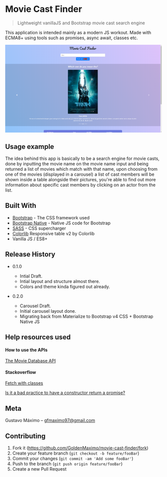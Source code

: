 # Movie Cast Finder
> Lightweight vanillaJS and Bootstrap movie cast search engine

This application is intended mainly as a modern JS workout. Made with ECMA8+ using tools such as promises, async await, classes etc.

![](images/readme_header2.png)

## Usage example

The idea behind this app is basically to be a search engine for movie casts, done by inputting the movie name on the movie name input and being returned a list of movies which match with that name, upon choosing from one of the movies (displayed in a carousel) a list of cast members will be shown inside a table alongside their pictures, you're able to find out more information about specific cast members by clicking on an actor from the list.

<!-- _For more examples and usage, please refer to the [Wiki][wiki]._ - soon -->

## Built With

* [Bootstrap](https://getbootstrap.com/) - The CSS framework used
* [Bootstrap Native](https://github.com/thednp/bootstrap.native) - Native JS code for Bootstrap
* [SASS](https://sass-lang.com/) - CSS supercharger
* [Colorlib](https://colorlib.com/wp/template/responsive-table-v2/) Responsive table v2 by Colorlib
* Vanilla JS / ES8+

## Release History

* 0.1.0
    * Intial Draft.
    * Intial layout and structure almost there.
    * Colors and theme kinda figured out already.

* 0.2.0
    * Carousel Draft.
    * Initial carousel layout done.
    * Migrating back from Materialize to Bootstrap v4 CSS + Bootstrap Native JS

## Help resources used

#### How to use the APIs
[The Movie Database API](https://developers.themoviedb.org/3/getting-started/introduction)

#### Stackoverflow
[Fetch with classes](https://stackoverflow.com/a/39395072/10088643)

[Is it a bad practice to have a constructor return a promise?](https://stackoverflow.com/questions/24398699/is-it-bad-practice-to-have-a-constructor-function-return-a-promise)


## Meta

Gustavo Máximo – gfmaximo97@gmail.com

<!-- Distributed under the XYZ license. See ``LICENSE`` for more information.

[https://github.com/yourname/github-link](https://github.com/dbader/) - soon -->

## Contributing

1. Fork it (<https://github.com/GoldenMaximo/movie-cast-finder/fork>)
2. Create your feature branch (`git checkout -b feature/fooBar`)
3. Commit your changes (`git commit -am 'Add some fooBar'`)
4. Push to the branch (`git push origin feature/fooBar`)
5. Create a new Pull Request

<!-- Markdown link & img dfn's - soon -->
<!-- [npm-image]: https://img.shields.io/npm/v/datadog-metrics.svg?style=flat-square
[npm-url]: https://npmjs.org/package/datadog-metrics
[npm-downloads]: https://img.shields.io/npm/dm/datadog-metrics.svg?style=flat-square
[travis-image]: https://img.shields.io/travis/dbader/node-datadog-metrics/master.svg?style=flat-square
[travis-url]: https://travis-ci.org/dbader/node-datadog-metrics
[wiki]: https://github.com/yourname/yourproject/wiki - soon -->
